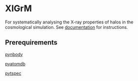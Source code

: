 # XIGrM
For systematically analysing the X-ray properties of halos in the cosmological simulation. See [documentation](https://xigrm.readthedocs.io/) for instructions.

## Prerequirements
[pynbody](http://pynbody.github.io/pynbody/)

[pyatomdb](https://atomdb.readthedocs.io/en/master/)

[pytspec](https://github.com/rennehan/pytspec)